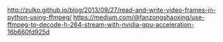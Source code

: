 http://zulko.github.io/blog/2013/09/27/read-and-write-video-frames-in-python-using-ffmpeg/
https://medium.com/@fanzongshaoxing/use-ffmpeg-to-decode-h-264-stream-with-nvidia-gpu-acceleration-16b660fd925d